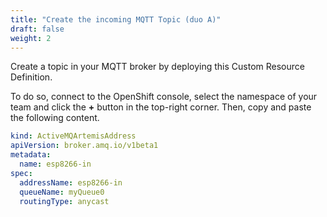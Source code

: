 ```yaml
---
title: "Create the incoming MQTT Topic (duo A)"
draft: false
weight: 2
---
```


Create a topic in your MQTT broker by deploying this Custom Resource Definition.

To do so, connect to the OpenShift console, select the namespace of your team and click the **+** button in the top-right corner.
Then, copy and paste the following content.

```yaml
kind: ActiveMQArtemisAddress
apiVersion: broker.amq.io/v1beta1
metadata:
  name: esp8266-in
spec:
  addressName: esp8266-in
  queueName: myQueue0
  routingType: anycast
```

